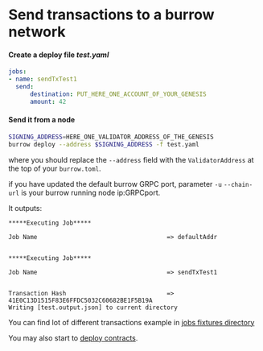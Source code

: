 # Send transactions to a burrow network

#### Create a deploy file _test.yaml_
```yaml
jobs:
- name: sendTxTest1
  send:
      destination: PUT_HERE_ONE_ACCOUNT_OF_YOUR_GENESIS
      amount: 42
```

#### Send it from a node

```bash
SIGNING_ADDRESS=HERE_ONE_VALIDATOR_ADDRESS_OF_THE_GENESIS
burrow deploy --address $SIGNING_ADDRESS -f test.yaml
```

where you should replace the `--address` field with the `ValidatorAddress` at the top of your `burrow.toml`.

if you have updated the default burrow GRPC port, parameter `-u` `--chain-url` is your burrow running node ip:GRPCport.

It outputs:
```
*****Executing Job*****

Job Name                                    => defaultAddr


*****Executing Job*****

Job Name                                    => sendTxTest1


Transaction Hash                            => 41E0C13D1515F83E6FFDC5032C60682BE1F5B19A
Writing [test.output.json] to current directory
```

You can find lot of different transactions example in [jobs fixtures directory](../../tests/jobs_fixtures)

You may also start to [deploy contracts](deploy-contracts.md).